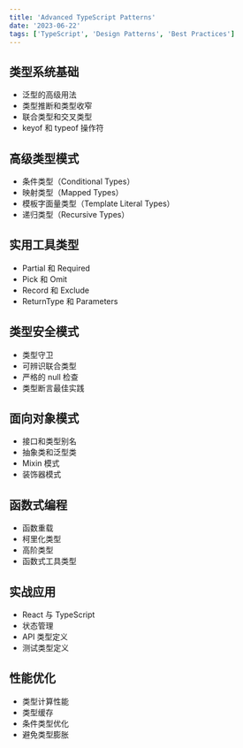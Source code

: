 ```yaml
---
title: 'Advanced TypeScript Patterns'
date: '2023-06-22'
tags: ['TypeScript', 'Design Patterns', 'Best Practices']
---
```


## 类型系统基础
- 泛型的高级用法
- 类型推断和类型收窄
- 联合类型和交叉类型
- keyof 和 typeof 操作符

## 高级类型模式
- 条件类型（Conditional Types）
- 映射类型（Mapped Types）
- 模板字面量类型（Template Literal Types）
- 递归类型（Recursive Types）

## 实用工具类型
- Partial 和 Required
- Pick 和 Omit
- Record 和 Exclude
- ReturnType 和 Parameters

## 类型安全模式
- 类型守卫
- 可辨识联合类型
- 严格的 null 检查
- 类型断言最佳实践

## 面向对象模式
- 接口和类型别名
- 抽象类和泛型类
- Mixin 模式
- 装饰器模式

## 函数式编程
- 函数重载
- 柯里化类型
- 高阶类型
- 函数式工具类型

## 实战应用
- React 与 TypeScript
- 状态管理
- API 类型定义
- 测试类型定义

## 性能优化
- 类型计算性能
- 类型缓存
- 条件类型优化
- 避免类型膨胀